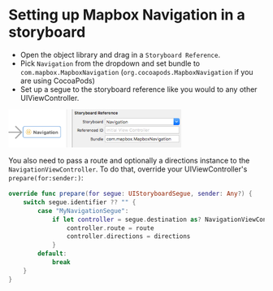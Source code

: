 # Setting up Mapbox Navigation in a storyboard

- Open the object library and drag in a `Storyboard Reference`.
- Pick `Navigation` from the dropdown and set bundle to `com.mapbox.MapboxNavigation` (`org.cocoapods.MapboxNavigation` if you are using CocoaPods)
- Set up a segue to the storyboard reference like you would to any other UIViewController.

<img src="images/setup_ib.png" width=340>

You also need to pass a route and optionally a directions instance to the `NavigationViewController`. To do that, override your UIViewController's `prepare(for:sender:)`:

```swift
override func prepare(for segue: UIStoryboardSegue, sender: Any?) {
    switch segue.identifier ?? "" {
        case "MyNavigationSegue":
            if let controller = segue.destination as? NavigationViewController {
                controller.route = route
                controller.directions = directions
            }
        default:
            break
    }
}
```

